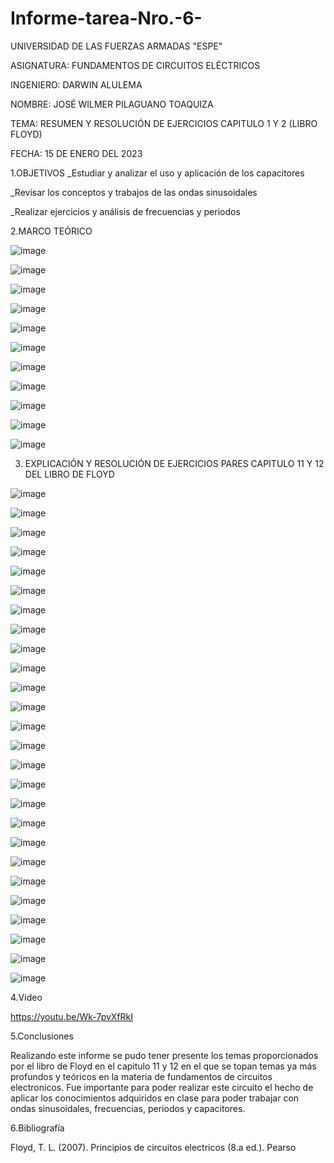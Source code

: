# Informe-tarea-Nro.-6-

UNIVERSIDAD DE LAS FUERZAS ARMADAS "ESPE"

ASIGNATURA: FUNDAMENTOS DE CIRCUITOS ELÉCTRICOS

INGENIERO: DARWIN ALULEMA

NOMBRE: JOSÉ WILMER PILAGUANO TOAQUIZA

TEMA: RESUMEN Y RESOLUCIÓN DE EJERCICIOS CAPITULO 1 Y 2 (LIBRO FLOYD)

FECHA: 15 DE ENERO DEL 2023

1.OBJETIVOS
_Estudiar y analizar el uso y aplicación de los capacitores

_Revisar los conceptos y trabajos de las ondas sinusoidales

_Realizar ejercicios y análisis de frecuencias y periodos

2.MARCO TEÓRICO

![image](https://user-images.githubusercontent.com/116677175/212968202-c196ae05-4cae-4116-8c90-5026190ee42b.png)

![image](https://user-images.githubusercontent.com/116677175/212968240-253aa3fa-f857-4288-b84d-da2e559185c5.png)

![image](https://user-images.githubusercontent.com/116677175/212968270-e31c9134-a911-4fd9-9232-7beecc5e8f6e.png)

![image](https://user-images.githubusercontent.com/116677175/212968308-489921b7-db86-4469-b09b-b753f1e86486.png)

![image](https://user-images.githubusercontent.com/116677175/212968333-dd363b2b-146e-4b32-ba53-b8f7f56adf75.png)

![image](https://user-images.githubusercontent.com/116677175/212968358-bee148ce-adf1-4c7d-ada8-df89c585531b.png)

![image](https://user-images.githubusercontent.com/116677175/212968378-2a12e583-02fc-491a-9f07-a0864772f21f.png)

![image](https://user-images.githubusercontent.com/116677175/212968416-21ce54f5-4e85-4d2a-a1ad-2e7b9f07da16.png)

![image](https://user-images.githubusercontent.com/116677175/212968445-eae4fd55-8010-4901-9a26-879888fd8f46.png)

![image](https://user-images.githubusercontent.com/116677175/212968486-94145d97-5ef9-4b7d-97e6-90e254258609.png)

![image](https://user-images.githubusercontent.com/116677175/212968510-45480023-49a7-4797-9ec1-f9b0fe763d50.png)

3. EXPLICACIÓN Y RESOLUCIÓN DE EJERCICIOS PARES CAPITULO 11 Y 12 DEL LIBRO DE FLOYD

![image](https://user-images.githubusercontent.com/116677175/212968652-9e9978c7-2f2b-4c09-add4-2dee9874a23c.png)

![image](https://user-images.githubusercontent.com/116677175/212968686-d87bef53-f434-40ca-a697-da2ed3e7d343.png)

![image](https://user-images.githubusercontent.com/116677175/212968722-c26baee4-e880-4c83-a490-71022d5c2eb2.png)

![image](https://user-images.githubusercontent.com/116677175/212968753-852dbc5c-5de5-495e-a8fe-9945abcd2222.png)

![image](https://user-images.githubusercontent.com/116677175/212968788-7c0206a2-d6f2-435e-8c70-119f7f5b35ca.png)

![image](https://user-images.githubusercontent.com/116677175/212968826-6bbe869e-7308-4a1a-8229-dcbc798ce023.png)

![image](https://user-images.githubusercontent.com/116677175/212968851-489d993d-108c-4c78-86d0-6c642ea3e531.png)

![image](https://user-images.githubusercontent.com/116677175/212968886-29440dd0-7fc9-4d12-9a9a-4a1cdc0d2dbf.png)

![image](https://user-images.githubusercontent.com/116677175/212968925-ef3fdb22-8e5e-498e-8a82-68e4120c3007.png)

![image](https://user-images.githubusercontent.com/116677175/212968976-55486ba9-d521-409d-8018-4797a4e57335.png)

![image](https://user-images.githubusercontent.com/116677175/212969036-6b5b2963-87ed-43f1-84b6-0b8bd0f2f2eb.png)

![image](https://user-images.githubusercontent.com/116677175/212969095-66ebf9d1-caad-4bf9-afea-e16b54198169.png)

![image](https://user-images.githubusercontent.com/116677175/212969143-2e1a99c3-3450-400e-9848-be32ce3668e2.png)

![image](https://user-images.githubusercontent.com/116677175/212969183-d671f0f4-985f-46b2-b54d-dafcaef9719b.png)

![image](https://user-images.githubusercontent.com/116677175/212969217-33c9e6a8-83bf-4464-8cf1-bf5954934a3d.png)

![image](https://user-images.githubusercontent.com/116677175/212969246-8c614c79-0382-4d88-afe0-8d5696b7d1c6.png)

![image](https://user-images.githubusercontent.com/116677175/212969287-05026358-821c-4ec3-8602-97f9a3d98f69.png)

![image](https://user-images.githubusercontent.com/116677175/212969311-d4991351-3611-4587-bbd3-303bda376cbf.png)

![image](https://user-images.githubusercontent.com/116677175/212969342-55f50dff-2f9d-4a3c-a1ae-fce1b8937c9c.png)

![image](https://user-images.githubusercontent.com/116677175/212969369-41b8792e-8a3b-4b19-ad37-bdd4818efab1.png)

![image](https://user-images.githubusercontent.com/116677175/212969391-510b438c-4899-479f-a7e5-849d2d277770.png)

![image](https://user-images.githubusercontent.com/116677175/212969421-bbe00116-6dd4-4613-bf55-c91ae29fd576.png)

![image](https://user-images.githubusercontent.com/116677175/212969472-70fb6fde-da1a-4349-9293-55c957eebfcb.png)

![image](https://user-images.githubusercontent.com/116677175/212969508-5eeb35bf-8a15-496d-9343-45e837a165a1.png)

![image](https://user-images.githubusercontent.com/116677175/212969543-a0ac8906-00ef-4f0d-9be8-f11d3cc9e983.png)

![image](https://user-images.githubusercontent.com/116677175/212969572-289bb10a-7238-43f1-bfe1-e044efd50fd7.png)

4.Video

https://youtu.be/Wk-7pvXfRkI

5.Conclusiones

Realizando este informe se pudo tener presente los temas proporcionados por el libro de Floyd en el capitulo 11 y 12 en el que se topan temas ya más profundos y teóricos en la materia de fundamentos de circuitos electronicos. Fue importante para poder realizar este circuito el hecho de aplicar los conocimientos adquiridos en clase para poder trabajar con ondas sinusoidales, frecuencias, periodos y capacitores.

6.Bibliografía

Floyd, T. L. (2007). Principios de circuitos electricos (8.a ed.). Pearso
